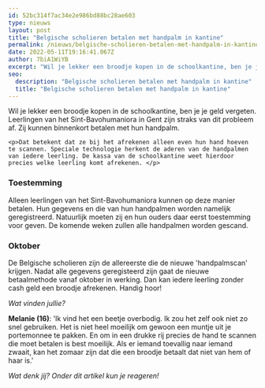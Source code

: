 ```yaml
---
id: 52bc314f7ac34e2e986bd88bc28ae603
type: nieuws
layout: post
title: "Belgische scholieren betalen met handpalm in kantine"
permalink: /nieuws/belgische-scholieren-betalen-met-handpalm-in-kantine/
date: 2022-05-11T19:16:41.067Z
author: 7biA1WiYB
excerpt: "Wil je lekker een broodje kopen in de schoolkantine, ben je je geld vergeten. Leerlingen van het Sint-Bavohumaniora in Gent zijn straks van dit probleem af. Zij kunnen binnenkort betalen met hun handpalm.  "
seo:
  description: "Belgische scholieren betalen met handpalm in kantine"
  title: "Belgische scholieren betalen met handpalm in kantine"
---
```

Wil je lekker een broodje kopen in de schoolkantine, ben je je geld vergeten. Leerlingen van het Sint-Bavohumaniora in Gent zijn straks van dit probleem af. Zij kunnen binnenkort betalen met hun handpalm.  

    <p>Dat betekent dat ze bij het afrekenen alleen even hun hand hoeven te scannen. Speciale technologie herkent de aderen van de handpalmen van iedere leerling. De kassa van de schoolkantine weet hierdoor precies welke leerling komt afrekenen. </p>
<h3>Toestemming</h3>
<p>Alleen leerlingen van het Sint-Bavohumaniora kunnen op deze manier betalen. Hun gegevens en die van hun handpalmen worden namelijk geregistreerd. Natuurlijk moeten zij en hun ouders daar eerst toestemming voor geven. De komende weken zullen alle handpalmen worden gescand.</p>
<h3>Oktober</h3>
<p>De Belgische scholieren zijn de allereerste die de nieuwe 'handpalmscan' krijgen. Nadat alle gegevens geregisteerd zijn gaat de nieuwe betaalmethode vanaf oktober in werking. Dan kan iedere leerling zonder cash geld een broodje afrekenen. Handig hoor!</p>
<p><em>Wat vinden jullie?</em></p>
<p><strong>Melanie (16)</strong>: 'Ik vind het een beetje overbodig. Ik zou het zelf ook niet zo snel gebruiken. Het is niet heel moeilijk om gewoon een muntje uit je portemonnee te pakken. En om in een drukke rij precies de hand te scannen die moet betalen is best moeilijk. Als er iemand toevallig naar iemand zwaait, kan het zomaar zijn dat die een broodje betaalt dat niet van hem of haar is.'</p>
<p><em>Wat denk jij? Onder dit artikel kun je reageren!</em></p>  
